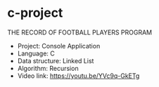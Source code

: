 # c-project
THE RECORD OF FOOTBALL PLAYERS PROGRAM
- Project: Console Application
- Language: C
- Data structure: Linked List
- Algorithm: Recursion
- Video link: https://youtu.be/YVc9q-GkETg
